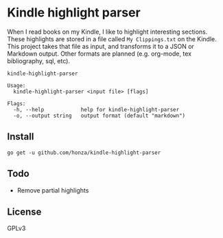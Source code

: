 Kindle highlight parser
=======================

When I read books on my Kindle, I like to highlight interesting sections.  These
highlights are stored in a file called `My Clippings.txt` on the Kindle.  This
project takes that file as input, and transforms it to a JSON or Markdown
output.  Other formats are planned (e.g. org-mode, tex bibliography, sql, etc).

```
kindle-highlight-parser

Usage:
  kindle-highlight-parser <input file> [flags]

Flags:
  -h, --help            help for kindle-highlight-parser
  -o, --output string   output format (default "markdown")
```

Install
-------

```
go get -u github.com/honza/kindle-highlight-parser
```

Todo
----

* Remove partial highlights

License
-------

GPLv3
